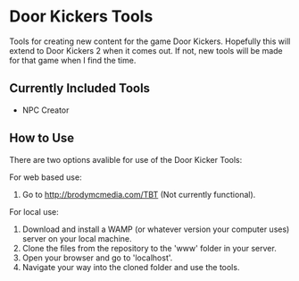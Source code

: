 # Door Kickers Tools
Tools for creating new content for the game Door Kickers. Hopefully this will extend to Door Kickers 2 when it comes out. If not, new tools will be made for that game when I find the time.

## Currently Included Tools
* NPC Creator

## How to Use
There are two options avalible for use of the Door Kicker Tools:

For web based use:
1. Go to http://brodymcmedia.com/TBT (Not currently functional).

For local use:
1. Download and install a WAMP (or whatever version your computer uses) server on your local machine.
2. Clone the files from the repository to the 'www' folder in your server.
3. Open your browser and go to 'localhost'.
4. Navigate your way into the cloned folder and use the tools.
